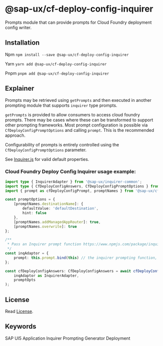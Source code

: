 # @sap-ux/cf-deploy-config-inquirer

Prompts module that can provide prompts for Cloud Foundry deployment config writer.

## Installation
Npm
`npm install --save @sap-ux/cf-deploy-config-inquirer`

Yarn
`yarn add @sap-ux/cf-deploy-config-inquirer`

Pnpm
`pnpm add @sap-ux/cf-deploy-config-inquirer`


## Explainer

Prompts may be retrieved using `getPrompts` and then executed in another prompting module that supports `inquirer` type prompts. 

`getPrompts` is provided to allow consumers to access cloud foundry prompts. There may be cases where these can be transformed to support other prompting frameworks. Most prompt configuration is possible via `CfDeployConfigPromptOptions` and calling `prompt`. This is the recommended approach.

Configurability of prompts is entirely controlled using the `CfDeployConfigPromptOptions` parameter. 

See [Inquirer.js](https://www.npmjs.com/package/inquirer) for valid default properties.

### Cloud Foundry Deploy Config Inquirer usage example:

```TypeScript
import type { InquirerAdapter } from '@sap-ux/inquirer-common';
import type { CfDeployConfigAnswers, CfDeployConfigPromptOptions } from '@sap-ux/cf-deploy-config-inquirer';
import { prompt as cfDeployConfigPrompt, promptNames } from '@sap-ux/cf-deploy-config-inquirer';

const promptOptions = {
    [promptNames.destinationName]: {
        defaultValue: 'defaultDestination',
        hint: false
    },
    [promptNames.addManagedAppRouter]: true,
    [promptNames.overwrite]: true
};

/**
 * Pass an Inquirer prompt function https://www.npmjs.com/package/inquirer#methods
 */
const inqAdaptor = {
    prompt: this.prompt.bind(this) // the inquirer prompting function, here we use the generators reference
};

const cfDeployConfigAnswers: CfDeployConfigAnswers = await cfDeployConfigPrompt(
    inqAdaptor as InquirerAdapter,
    promptOpts
);
```

## License

Read [License](./LICENSE).

## Keywords
SAP UI5 Application
Inquirer
Prompting
Generator
Deployment
